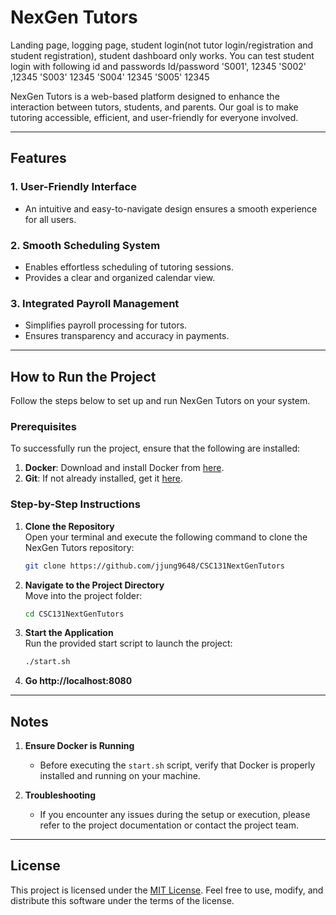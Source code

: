 
# NexGen Tutors
Landing page, logging page, student login(not tutor login/registration and student registration), student dashboard only works.
You can test student login with following id and passwords
Id/password
'S001', 12345
'S002' ,12345
'S003' 12345
'S004' 12345
'S005' 12345

NexGen Tutors is a web-based platform designed to enhance the interaction between tutors, students, and parents. Our goal is to make tutoring accessible, efficient, and user-friendly for everyone involved.

---

## Features

### 1. **User-Friendly Interface**
   - An intuitive and easy-to-navigate design ensures a smooth experience for all users.

### 2. **Smooth Scheduling System**
   - Enables effortless scheduling of tutoring sessions.
   - Provides a clear and organized calendar view.

### 3. **Integrated Payroll Management**
   - Simplifies payroll processing for tutors.
   - Ensures transparency and accuracy in payments.

---

## How to Run the Project

Follow the steps below to set up and run NexGen Tutors on your system.

### Prerequisites
To successfully run the project, ensure that the following are installed:
1. **Docker**: Download and install Docker from [here](https://www.docker.com/).
2. **Git**: If not already installed, get it [here](https://git-scm.com/).

### Step-by-Step Instructions

1. **Clone the Repository**  
   Open your terminal and execute the following command to clone the NexGen Tutors repository:
   ```bash
   git clone https://github.com/jjung9648/CSC131NextGenTutors
   ```

2. **Navigate to the Project Directory**  
   Move into the project folder:
   ```bash
   cd CSC131NextGenTutors
   ```

3. **Start the Application**  
   Run the provided start script to launch the project:
   ```bash
   ./start.sh
   ```
4. **Go http://localhost:8080**
---

## Notes

1. **Ensure Docker is Running**  
   - Before executing the `start.sh` script, verify that Docker is properly installed and running on your machine.

2. **Troubleshooting**  
   - If you encounter any issues during the setup or execution, please refer to the project documentation or contact the project team.

---

## License

This project is licensed under the [MIT License](https://opensource.org/licenses/MIT). Feel free to use, modify, and distribute this software under the terms of the license.

